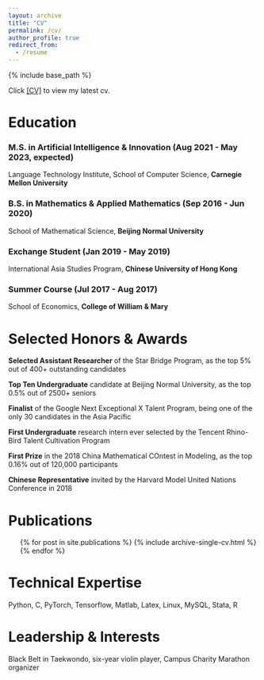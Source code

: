 ```yaml
---
layout: archive
title: "CV"
permalink: /cv/
author_profile: true
redirect_from:
  - /resume
---
```


{% include base_path %}

Click [[CV]](https://drive.google.com/file/d/1vrCZP9jHY43_RoA3n4z9pD-mN3jBsStU/view?usp=sharing) to view my latest cv.

Education
======
### M.S. in Artificial Intelligence & Innovation (Aug 2021 - May 2023, expected)
Language Technology Institute, School of Computer Science, __Carnegie Mellon University__

### B.S. in Mathematics & Applied Mathematics (Sep 2016 - Jun 2020)
School of Mathematical Science, __Beijing Normal University__

### Exchange Student (Jan 2019 - May 2019)
International Asia Studies Program, __Chinese University of Hong Kong__

### Summer Course (Jul 2017 - Aug 2017)
School of Economics, __College of William & Mary__




Selected Honors & Awards
======
__Selected Assistant Researcher__ of the Star Bridge Program, as the top 5% out of 400+ outstanding candidates

__Top Ten Undergraduate__ candidate at Beijing Normal University, as the top 0.5% out of 2500+ seniors

__Finalist__ of the Google Next Exceptional X Talent Program, being one of the only 30 candidates in the Asia Pacific

__First Undergraduate__ research intern ever selected by the Tencent Rhino-Bird Talent Cultivation Program

__First Prize__ in the 2018 China Mathematical COntest in Modeling, as the top 0.16% out of 120,000 participants

__Chinese Representative__ invited by the Harvard Model United Nations Conference in 2018



Publications
======
  <ul>{% for post in site.publications %}
    {% include archive-single-cv.html %}
  {% endfor %}</ul>
  


Technical Expertise
======
Python, C, PyTorch, Tensorflow, Matlab, Latex, Linux, MySQL, Stata, R

Leadership & Interests
======
Black Belt in Taekwondo, six-year violin player, Campus Charity Marathon organizer
